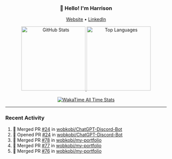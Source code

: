 <h3 align="center">👋 Hello! I'm Harrison</h3>

<p align="center">
  <a href="https://www.harrisonraynes.com/" target="_blank">Website</a> •
  <a href="https://www.linkedin.com/in/harrisonraynes/" target="_blank">LinkedIn</a>

<!-- Stats Cards -->
<div align="center">
  <!-- GitHub Stats Card -->
  <a href="https://github.com/wobkobi" target="_blank">
    <img height="200" src="https://github-readme-stats-wobkobis-projects.vercel.app/api?username=wobkobi&show_icons=true&theme=monokai-pro-spectrum" alt="GitHub Stats" />
  </a>
  <!-- Top Languages Card -->
  <a href="https://github.com/wobkobi" target="_blank">
    <img height="200" src="https://github-readme-stats-wobkobis-projects.vercel.app/api/top-langs/?username=wobkobi&layout=compact&langs_count=10&theme=monokai-pro-spectrum" alt="Top Languages" />
  </a>
  <br><br>
  <!-- WakaTime All Time Stats Card -->
  <a href="https://github.com/wobkobi" target="_blank">
    <img src="https://github-readme-stats-wobkobis-projects.vercel.app/api/wakatime?username=wobkobi&layout=compact&show_icons=true&custom_title=All%20Time%20Stats%20(WakaTime)&theme=monokai-pro-spectrum&hide=Other&langs_count=24" alt="WakaTime All Time Stats" />
  </a>
</div>

<hr />

### Recent Activity

<!--START_SECTION:activity-->
1. 🎉 Merged PR [#24](https://github.com/wobkobi/ChatGPT-Discord-Bot/pull/24) in [wobkobi/ChatGPT-Discord-Bot](https://github.com/wobkobi/ChatGPT-Discord-Bot)
2. 💪 Opened PR [#24](https://github.com/wobkobi/ChatGPT-Discord-Bot/pull/24) in [wobkobi/ChatGPT-Discord-Bot](https://github.com/wobkobi/ChatGPT-Discord-Bot)
3. 🎉 Merged PR [#78](https://github.com/wobkobi/my-portfolio/pull/78) in [wobkobi/my-portfolio](https://github.com/wobkobi/my-portfolio)
4. 🎉 Merged PR [#77](https://github.com/wobkobi/my-portfolio/pull/77) in [wobkobi/my-portfolio](https://github.com/wobkobi/my-portfolio)
5. 🎉 Merged PR [#76](https://github.com/wobkobi/my-portfolio/pull/76) in [wobkobi/my-portfolio](https://github.com/wobkobi/my-portfolio)
<!--END_SECTION:activity-->

